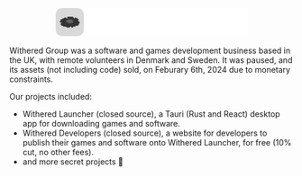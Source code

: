 <p align="center"><img src="/profile/logo.png" height="50"></p>
<p>Withered Group was a software and games development business based in the UK, with remote volunteers in Denmark and Sweden. It was paused, and its assets (not including code) sold, on Feburary 6th, 2024 due to monetary constraints.</p>
<p>Our projects included:</p>
<ul>
  <li>Withered Launcher (closed source), a Tauri (Rust and React) desktop app for downloading games and software.</li>
  <li>Withered Developers (closed source), a website for developers to publish their games and software onto Withered Launcher, for free (10% cut, no other fees).</li>
  <li>and more secret projects 👀</li>
</ul>
